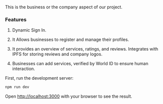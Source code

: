 This is the business or the company aspect of our project.

### Features

1) Dynamic Sign In.

2) It  Allows businesses to register and manage their profiles.

3) It provides an overview of services, ratings, and reviews. Integrates with IPFS for storing reviews and company logos.

4) Businesses can add services, verified by World ID to ensure human interaction.


First, run the development server:

```bash
npm run dev
```

Open [http://localhost:3000](http://localhost:3000) with your browser to see the result.


